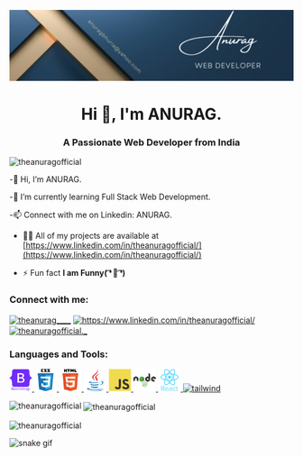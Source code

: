 ![logo](https://github.com/theanuragofficial/theanuragofficial/blob/main/Blue%20Gold%20Elegant%20Minimalist%20Digital%20Marketer%20LinkedIn%20Banner.png)
<h1 align="center">Hi 👋, I'm ANURAG.</h1>
<h3 align="center">A Passionate Web Developer from India</h3>

<p align="left"> <img src="https://komarev.com/ghpvc/?username=theanuragofficial&label=Profile%20views&color=0e75b6&style=flat" alt="theanuragofficial" /> </p>


-👋 Hi, I’m ANURAG.

-🌱 I’m currently learning Full Stack Web Development.

-📫 Connect with me on Linkedin: ANURAG.

- 👨‍💻 All of my projects are available at [https://www.linkedin.com/in/theanuragofficial/](https://www.linkedin.com/in/theanuragofficial/)
  
- ⚡ Fun fact **I am Funny( ͡❛ 👅 ͡❛)**

<h3 align="left">Connect with me:</h3>
<p align="left">
<a href="https://twitter.com/theanurag____" target="blank"><img align="center" src="https://raw.githubusercontent.com/rahuldkjain/github-profile-readme-generator/master/src/images/icons/Social/twitter.svg" alt="theanurag____" height="30" width="40" /></a>
<a href="https://linkedin.com/in/https://www.linkedin.com/in/theanuragofficial/" target="blank"><img align="center" src="https://raw.githubusercontent.com/rahuldkjain/github-profile-readme-generator/master/src/images/icons/Social/linked-in-alt.svg" alt="https://www.linkedin.com/in/theanuragofficial/" height="30" width="40" /></a>
<a href="https://instagram.com/theanuragofficial._" target="blank"><img align="center" src="https://raw.githubusercontent.com/rahuldkjain/github-profile-readme-generator/master/src/images/icons/Social/instagram.svg" alt="theanuragofficial._" height="30" width="40" /></a>
</p>

<h3 align="left">Languages and Tools:</h3>
<p align="left"> <a href="https://getbootstrap.com" target="_blank" rel="noreferrer"> <img src="https://raw.githubusercontent.com/devicons/devicon/master/icons/bootstrap/bootstrap-plain-wordmark.svg" alt="bootstrap" width="40" height="40"/> </a> <a href="https://www.w3schools.com/css/" target="_blank" rel="noreferrer"> <img src="https://raw.githubusercontent.com/devicons/devicon/master/icons/css3/css3-original-wordmark.svg" alt="css3" width="40" height="40"/> </a> <a href="https://www.w3.org/html/" target="_blank" rel="noreferrer"> <img src="https://raw.githubusercontent.com/devicons/devicon/master/icons/html5/html5-original-wordmark.svg" alt="html5" width="40" height="40"/> </a> <a href="https://www.java.com" target="_blank" rel="noreferrer"> <img src="https://raw.githubusercontent.com/devicons/devicon/master/icons/java/java-original.svg" alt="java" width="40" height="40"/> </a> <a href="https://developer.mozilla.org/en-US/docs/Web/JavaScript" target="_blank" rel="noreferrer"> <img src="https://raw.githubusercontent.com/devicons/devicon/master/icons/javascript/javascript-original.svg" alt="javascript" width="40" height="40"/> </a> <a href="https://nodejs.org" target="_blank" rel="noreferrer"> <img src="https://raw.githubusercontent.com/devicons/devicon/master/icons/nodejs/nodejs-original-wordmark.svg" alt="nodejs" width="40" height="40"/> </a> <a href="https://reactjs.org/" target="_blank" rel="noreferrer"> <img src="https://raw.githubusercontent.com/devicons/devicon/master/icons/react/react-original-wordmark.svg" alt="react" width="40" height="40"/> </a> <a href="https://tailwindcss.com/" target="_blank" rel="noreferrer"> <img src="https://www.vectorlogo.zone/logos/tailwindcss/tailwindcss-icon.svg" alt="tailwind" width="40" height="40"/> </a> </p>

<p><img align="left" src="https://github-readme-stats.vercel.app/api/top-langs?username=theanuragofficial&show_icons=true&locale=en&layout=compact" alt="theanuragofficial" /></p>

<p>&nbsp;<img align="center" src="https://github-readme-stats.vercel.app/api?username=theanuragofficial&show_icons=true&locale=en" alt="theanuragofficial" /></p>

<p><img align="center" src="https://github-readme-streak-stats.herokuapp.com/?user=theanuragofficial&" alt="theanuragofficial" /></p>

![snake gif](https://github.com/theanuragofficial/theanuragofficial/blob/output/github-contribution-grid-snake.gif)
